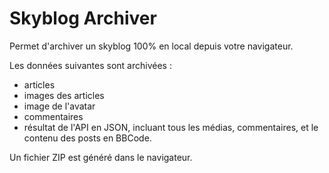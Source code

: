 # Skyblog Archiver

Permet d'archiver un skyblog 100% en local depuis votre navigateur.

Les données suivantes sont archivées :

* articles
* images des articles
* image de l'avatar
* commentaires
* résultat de l'API en JSON, incluant tous les médias, commentaires, et le contenu des posts en BBCode.

Un fichier ZIP est généré dans le navigateur.

